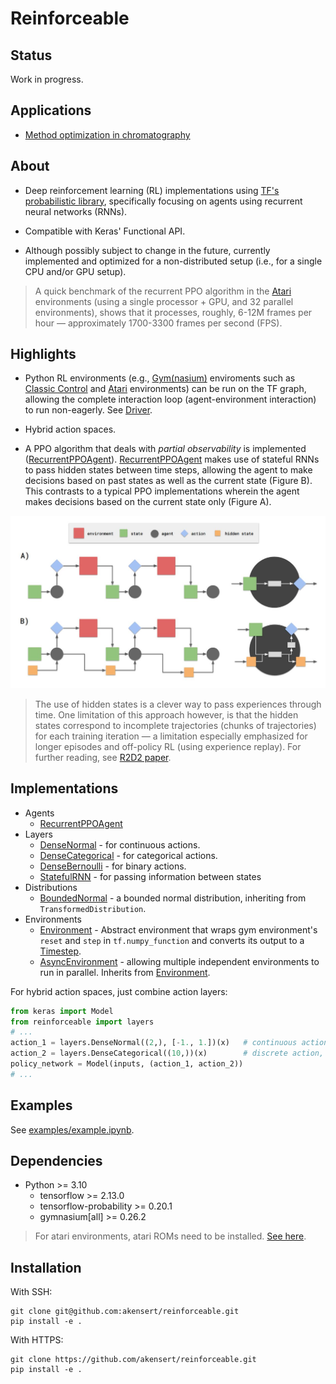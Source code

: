 # Reinforceable

## Status
Work in progress.

## Applications
- [Method optimization in chromatography](https://github.com/akensert/reinforceable/tree/main/applications/chromatography)

## About
- Deep reinforcement learning (RL) implementations using [TF's probabilistic library](https://www.tensorflow.org/probability), specifically focusing on agents using recurrent neural networks (RNNs).

- Compatible with Keras' Functional API.

- Although possibly subject to change in the future, currently implemented and optimized for a non-distributed setup (i.e., for a single CPU and/or GPU setup). 

> A quick benchmark of the recurrent PPO algorithm in the [Atari](https://gymnasium.farama.org/environments/atari/) environments (using a single processor + GPU, and 32 parallel environments), shows that it processes, roughly, 6-12M frames per hour &mdash; approximately 1700-3300 frames per second (FPS).  

## Highlights 

- Python RL environments (e.g., [Gym(nasium)](https://github.com/Farama-Foundation/Gymnasium) enviroments such as [Classic Control](https://gymnasium.farama.org/environments/classic_control/) and [Atari](https://gymnasium.farama.org/environments/atari/) environments) can be run on the TF graph, allowing the complete interaction loop (agent-environment interaction) to run non-eagerly. See [Driver](https://github.com/akensert/reinforceable/blob/main/reinforceable/driver.py).

- Hybrid action spaces.

- A PPO algorithm that deals with *partial observability* is implemented ([RecurrentPPOAgent](https://github.com/akensert/reinforceable/blob/main/reinforceable/agents/ppo/ppo_agent.py)). [RecurrentPPOAgent](https://github.com/akensert/reinforceable/blob/main/reinforceable/agents/ppo/ppo_agent.py) makes use of stateful RNNs to pass hidden states between time steps, allowing the agent to make decisions based on past states as well as the current state (Figure B). This contrasts to a typical PPO implementations wherein the agent makes decisions based on the current state only (Figure A).

<img src="https://github.com/akensert/reinforceable/blob/main/media/ppo.jpg" alt="PPO" width="800">

> The use of hidden states is a clever way to pass experiences through time. One limitation of this approach however, is that the hidden states correspond to incomplete trajectories (chunks of trajectories) for each training iteration &mdash; a limitation especially emphasized for longer episodes and off-policy RL (using experience replay). For further reading, see [R2D2 paper](https://openreview.net/pdf?id=r1lyTjAqYX).

## Implementations

- Agents
    - [RecurrentPPOAgent](https://github.com/akensert/reinforceable/blob/main/reinforceable/agents/ppo/ppo_agent.py)
- Layers
    - [DenseNormal](https://github.com/akensert/reinforceable/blob/main/reinforceable/layers/dense_normal.py)  - for continuous actions.
    - [DenseCategorical](https://github.com/akensert/reinforceable/blob/main/reinforceable/layers/dense_categorical.py) - for categorical actions.
    - [DenseBernoulli](https://github.com/akensert/reinforceable/blob/main/reinforceable/layers/dense_bernoulli.py) - for binary actions.
    - [StatefulRNN](https://github.com/akensert/reinforceable/blob/main/reinforceable/layers/stateful_rnn.py) - for passing information between states
- Distributions
    - [BoundedNormal](https://github.com/akensert/reinforceable/blob/main/reinforceable/distributions/bounded_normal.py) - a bounded normal distribution, inheriting from `TransformedDistribution`.
- Environments
    - [Environment](https://github.com/akensert/reinforceable/blob/main/reinforceable/envs/env.py) - Abstract environment that wraps gym environment's `reset` and `step` in `tf.numpy_function` and converts its output to a [Timestep](https://github.com/akensert/reinforceable/blob/main/reinforceable/timestep.py).
    - [AsyncEnvironment](https://github.com/akensert/reinforceable/blob/main/reinforceable/envs/async_env.py) - allowing multiple independent environments to run in parallel. Inherits from [Environment](https://github.com/akensert/reinforceable/blob/main/reinforceable/envs/env.py).

For hybrid action spaces, just combine action layers:
```python
from keras import Model
from reinforceable import layers
# ... 
action_1 = layers.DenseNormal((2,), [-1., 1.])(x)   # continuous action, dim=2
action_2 = layers.DenseCategorical((10,))(x)        # discrete action, n=10
policy_network = Model(inputs, (action_1, action_2))
# ...
```

## Examples

See [examples/example.ipynb](https://github.com/akensert/reinforceable/blob/main/examples/example.ipynb).

## Dependencies
- Python >= 3.10
    - tensorflow >= 2.13.0
    - tensorflow-probability >= 0.20.1
    - gymnasium[all] >= 0.26.2

> For atari environments, atari ROMs need to be installed. [See here](https://gymnasium.farama.org/environments/atari/).

## Installation
With SSH:
```
git clone git@github.com:akensert/reinforceable.git
pip install -e .
```
With HTTPS:
```
git clone https://github.com/akensert/reinforceable.git
pip install -e .
```

